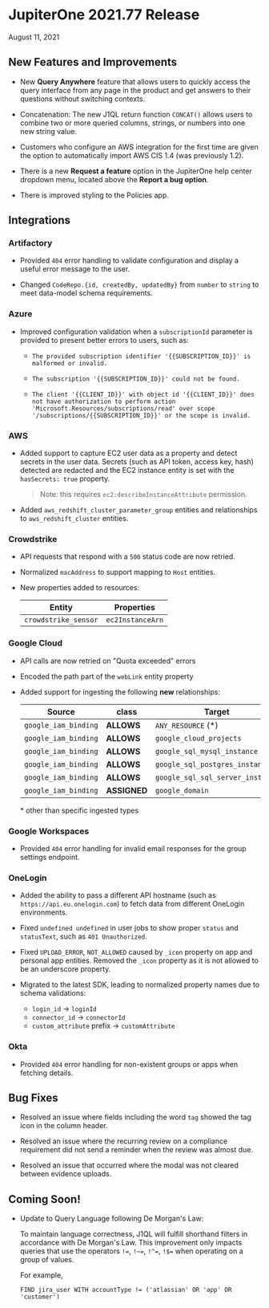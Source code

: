 # JupiterOne 2021.77 Release

August 11, 2021

## New Features and Improvements

- New **Query Anywhere** feature that allows users to quickly access the query 
  interface from any page in the product and get answers to their questions without 
  switching contexts.

- Concatenation: The new J1QL return function `CONCAT()` allows users to combine two or more queried columns, strings, or numbers into one new string value.

- Customers who configure an AWS integration for the first time are given the option to automatically import AWS CIS 1.4 (was previously 1.2).

- There is a new **Request a feature** option in the JupiterOne help center dropdown menu, located above the **Report a bug option**.

- There is improved styling to the Policies app.

## Integrations

### Artifactory

- Provided `404` error handling to validate configuration and display a useful error message
  to the user.

- Changed `CodeRepo.{id, createdBy, updatedBy}` from `number` to `string` to
  meet data-model schema requirements.

### Azure

- Improved configuration validation when a `subscriptionId` parameter is provided
  to present better errors to users, such as:

  - `The provided subscription identifier '{{SUBSCRIPTION_ID}}' is malformed or invalid.`
  
  - `The subscription '{{SUBSCRIPTION_ID}}' could not be found.`

  - `The client '{{CLIENT_ID}}' with object id '{{CLIENT_ID}}' does not have authorization to perform action 'Microsoft.Resources/subscriptions/read' over scope '/subscriptions/{{SUBSCRIPTION_ID}}' or the scope is invalid.`

### AWS

- Added support to capture EC2 user data as a property and detect secrets in the
  user data. Secrets (such as API token, access key, hash) detected are redacted
  and the EC2 instance entity is set with the `hasSecrets: true` property.

  > Note: this requires `ec2:describeInstanceAttribute` permission.

- Added `aws_redshift_cluster_parameter_group` entities and relationships to
  `aws_redshift_cluster` entities.

### Crowdstrike

- API requests that respond with a `500` status code are now retried.

- Normalized `macAddress` to support mapping to `Host` entities.

- New properties added to resources:

  | Entity               | Properties       |
  | -------------------- | ---------------- |
  | `crowdstrike_sensor` | `ec2InstanceArn` |

### Google Cloud

- API calls are now retried on "Quota exceeded" errors

- Encoded the path part of the `webLink` entity property

- Added support for ingesting the following **new** relationships:

  | Source               | class        | Target                           |
  | -------------------- | ------------ | -------------------------------- |
  | `google_iam_binding` | **ALLOWS**   | `ANY_RESOURCE` (\*)              |
  | `google_iam_binding` | **ALLOWS**   | `google_cloud_projects`          |
  | `google_iam_binding` | **ALLOWS**   | `google_sql_mysql_instance`      |
  | `google_iam_binding` | **ALLOWS**   | `google_sql_postgres_instance`   |
  | `google_iam_binding` | **ALLOWS**   | `google_sql_sql_server_instance` |
  | `google_iam_binding` | **ASSIGNED** | `google_domain`                  |

  \* other than specific ingested types

### Google Workspaces

- Provided `404` error handling for invalid email responses for the group settings endpoint.

### OneLogin

- Added the ability to pass a different API hostname (such as
  `https://api.eu.onelogin.com`) to fetch data from different OneLogin
  environments.

- Fixed `undefined undefined` in user jobs to show proper `status` and
  `statusText`, such as `401 Unauthorized`.

- Fixed `UPLOAD_ERROR`, `NOT_ALLOWED` caused by `_icon` property on app and
  personal app entities. Removed the `_icon` property as it is not allowed to be
  an underscore property.

- Migrated to the latest SDK, leading to normalized property names due to schema
  validations:
  - `login_id` -> `loginId`
  - `connector_id` -> `connectorId`
  - `custom_attribute` prefix -> `customAttribute`

### Okta

- Provided `404` error handling for non-existent groups or apps when fetching details.

## Bug Fixes
 
- Resolved an issue where fields including the word `tag` showed the tag icon in the column header.

- Resolved an issue where the recurring review on a compliance requirement did not send a reminder when the review was almost due.

- Resolved an issue that occurred where the modal was not cleared between evidence uploads.

## Coming Soon!

- Update to Query Language following De Morgan's Law:

  To maintain language correctness, J1QL will fulfill shorthand filters in accordance 
  with De Morgan's Law. This improvement only impacts queries that use the 
  operators `!=`, `!~=`, `!^=`, `!$=` when operating on a group of values.
  
  For example, 
   
  ```j1ql
  FIND jira_user WITH accountType != ('atlassian' OR 'app' OR 'customer')

